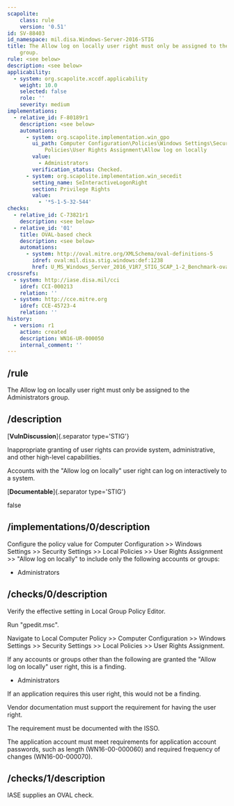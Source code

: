 ```yaml
---
scapolite:
    class: rule
    version: '0.51'
id: SV-88403
id_namespace: mil.disa.Windows-Server-2016-STIG
title: The Allow log on locally user right must only be assigned to the Administrators
    group.
rule: <see below>
description: <see below>
applicability:
  - system: org.scapolite.xccdf.applicability
    weight: 10.0
    selected: false
    role: ''
    severity: medium
implementations:
  - relative_id: F-80189r1
    description: <see below>
    automations:
      - system: org.scapolite.implementation.win_gpo
        ui_path: Computer Configuration\Policies\Windows Settings\Security Settings\Local
            Policies\User Rights Assignment\Allow log on locally
        value:
          - Administrators
        verification_status: Checked.
      - system: org.scapolite.implementation.win_secedit
        setting_name: SeInteractiveLogonRight
        section: Privilege Rights
        value:
          - '*S-1-5-32-544'
checks:
  - relative_id: C-73821r1
    description: <see below>
  - relative_id: '01'
    title: OVAL-based check
    description: <see below>
    automations:
      - system: http://oval.mitre.org/XMLSchema/oval-definitions-5
        idref: oval:mil.disa.stig.windows:def:1238
        href: U_MS_Windows_Server_2016_V1R7_STIG_SCAP_1-2_Benchmark-oval.xml
crossrefs:
  - system: http://iase.disa.mil/cci
    idref: CCI-000213
    relation: ''
  - system: http://cce.mitre.org
    idref: CCE-45723-4
    relation: ''
history:
  - version: r1
    action: created
    description: WN16-UR-000050
    internal_comment: ''
---
```



## /rule

The Allow log on locally user right must only be assigned to the Administrators group.

## /description

[**VulnDiscussion**]{.separator type='STIG'}

Inappropriate granting of user rights can provide system, administrative, and other high-level capabilities.

Accounts with the "Allow log on locally" user right can log on interactively to a system.

[**Documentable**]{.separator type='STIG'}

false

## /implementations/0/description

Configure the policy value for Computer Configuration >> Windows Settings >> Security Settings >> Local Policies >> User Rights Assignment >> "Allow log on locally" to include only the following accounts or groups:

- Administrators

## /checks/0/description

Verify the effective setting in Local Group Policy Editor.

Run "gpedit.msc".

Navigate to Local Computer Policy >> Computer Configuration >> Windows Settings >> Security Settings >> Local Policies >> User Rights Assignment.

If any accounts or groups other than the following are granted the "Allow log on locally" user right, this is a finding.

- Administrators

If an application requires this user right, this would not be a finding.

Vendor documentation must support the requirement for having the user right.

The requirement must be documented with the ISSO.

The application account must meet requirements for application account passwords, such as length (WN16-00-000060) and required frequency of changes (WN16-00-000070).

## /checks/1/description

IASE supplies an OVAL check.
